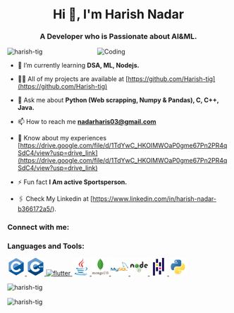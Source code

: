 <h1 align="center">Hi 👋, I'm Harish Nadar</h1>
<h3 align="center">A Developer who is Passionate about AI&ML.</h3>
<img align="right" alt="Coding" width="300" src="https://t3.ftcdn.net/jpg/01/78/65/02/360_F_178650212_oePgGaIhKUhz0cIg2bLBGsFsdbWs5Xwj.jpg">

<p align="left"> <img src="https://komarev.com/ghpvc/?username=harish-tig&label=Profile%20views&color=0e75b6&style=flat" alt="harish-tig" /> </p>

- 🌱 I’m currently learning **DSA, ML, Nodejs.**

- 👨‍💻 All of my projects are available at [https://github.com/Harish-tig](https://github.com/Harish-tig)

- 💬 Ask me about **Python (Web scrapping, Numpy & Pandas), C, C++, Java.**

- 📫 How to reach me **nadarharis03@gmail.com**

- 📄 Know about my experiences [https://drive.google.com/file/d/1TdYwC_HKOIMWOaP0gme67Pn2PR4qSdC4/view?usp=drive_link](https://drive.google.com/file/d/1TdYwC_HKOIMWOaP0gme67Pn2PR4qSdC4/view?usp=drive_link)

- ⚡ Fun fact **I Am active Sportsperson.**
  
- 🖇️ Check My Linkedin at [https://www.linkedin.com/in/harish-nadar-b366172a5/).

<h3 align="left">Connect with me:</h3>
<p align="left">
</p>

<h3 align="left">Languages and Tools:</h3>
<p align="left"> <a href="https://www.cprogramming.com/" target="_blank" rel="noreferrer"> <img src="https://raw.githubusercontent.com/devicons/devicon/master/icons/c/c-original.svg" alt="c" width="40" height="40"/> </a> <a href="https://www.w3schools.com/cpp/" target="_blank" rel="noreferrer"> <img src="https://raw.githubusercontent.com/devicons/devicon/master/icons/cplusplus/cplusplus-original.svg" alt="cplusplus" width="40" height="40"/> </a> <a href="https://flutter.dev" target="_blank" rel="noreferrer"> <img src="https://www.vectorlogo.zone/logos/flutterio/flutterio-icon.svg" alt="flutter" width="40" height="40"/> </a> <a href="https://www.java.com" target="_blank" rel="noreferrer"> <img src="https://raw.githubusercontent.com/devicons/devicon/master/icons/java/java-original.svg" alt="java" width="40" height="40"/> </a> <a href="https://www.mongodb.com/" target="_blank" rel="noreferrer"> <img src="https://raw.githubusercontent.com/devicons/devicon/master/icons/mongodb/mongodb-original-wordmark.svg" alt="mongodb" width="40" height="40"/> </a> <a href="https://www.mysql.com/" target="_blank" rel="noreferrer"> <img src="https://raw.githubusercontent.com/devicons/devicon/master/icons/mysql/mysql-original-wordmark.svg" alt="mysql" width="40" height="40"/> </a> <a href="https://nodejs.org" target="_blank" rel="noreferrer"> <img src="https://raw.githubusercontent.com/devicons/devicon/master/icons/nodejs/nodejs-original-wordmark.svg" alt="nodejs" width="40" height="40"/> </a> <a href="https://pandas.pydata.org/" target="_blank" rel="noreferrer"> <img src="https://raw.githubusercontent.com/devicons/devicon/2ae2a900d2f041da66e950e4d48052658d850630/icons/pandas/pandas-original.svg" alt="pandas" width="40" height="40"/> </a> <a href="https://www.python.org" target="_blank" rel="noreferrer"> <img src="https://raw.githubusercontent.com/devicons/devicon/master/icons/python/python-original.svg" alt="python" width="40" height="40"/> </a> </p>

<p><img align="center" src="https://github-readme-stats.vercel.app/api/top-langs?username=harish-tig&show_icons=true&locale=en&layout=compact" alt="harish-tig" /></p>

<p><img align="center" src="https://github-readme-streak-stats.herokuapp.com/?user=harish-tig&" alt="harish-tig" /></p>
